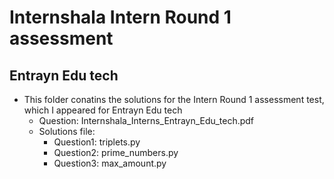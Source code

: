 # Internshala Intern Round 1 assessment
## Entrayn Edu tech

- This folder conatins the solutions for the Intern Round 1 assessment test, which I appeared for Entrayn Edu tech
  - Question: Internshala_Interns_Entrayn_Edu_tech.pdf
  - Solutions file:
    - Question1: triplets.py
    - Question2: prime_numbers.py
    - Question3: max_amount.py

